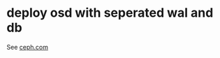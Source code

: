 # deploy osd with seperated wal and db
See [ceph.com](https://docs.ceph.com/en/pacific/rados/configuration/bluestore-config-ref/)


